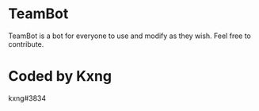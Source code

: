 # TeamBot
TeamBot is a bot for everyone to use and modify as they wish. Feel free to contribute.
# Coded by Kxng
kxng#3834
